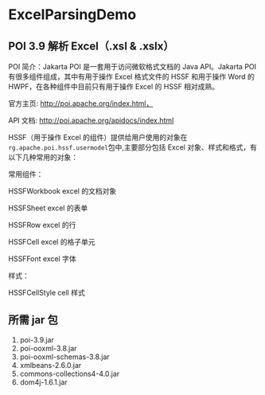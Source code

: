 # ExcelParsingDemo

## POI 3.9 解析 Excel（.xsl & .xslx）

POI 简介：Jakarta POI 是一套用于访问微软格式文档的 Java API。Jakarta POI 有很多组件组成，其中有用于操作 Excel 格式文件的 HSSF 和用于操作 Word 的 HWPF，在各种组件中目前只有用于操作 Excel 的 HSSF 相对成熟。

官方主页: http://poi.apache.org/index.html，

API 文档: http://poi.apache.org/apidocs/index.html

HSSF（用于操作 Excel 的组件）提供给用户使用的对象在`rg.apache.poi.hssf.usermodel`包中,主要部分包括 Excel 对象、样式和格式，有以下几种常用的对象：

常用组件：

HSSFWorkbook         excel 的文档对象

HSSFSheet            excel 的表单

HSSFRow              excel 的行

HSSFCell             excel 的格子单元

HSSFFont             excel 字体

样式：

HSSFCellStyle        cell 样式

## 所需 jar 包

1. poi-3.9.jar
2. poi-ooxml-3.8.jar
3. poi-ooxml-schemas-3.8.jar
4. xmlbeans-2.6.0.jar
5. commons-collections4-4.0.jar
6. dom4j-1.6.1.jar
